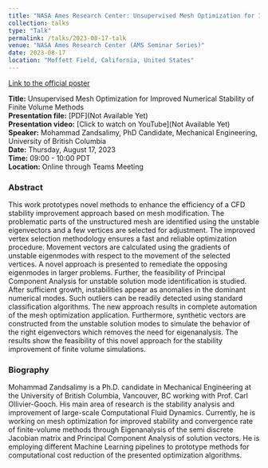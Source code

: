 ```yaml
---
title: "NASA Ames Research Center: Unsupervised Mesh Optimization for Improved Numerical Stability of Finite Volume Methods"
collection: talks
type: "Talk"
permalink: /talks/2023-08-17-talk
venue: "NASA Ames Research Center (AMS Seminar Series)"
date: 2023-08-17
location: "Moffett Field, California, United States"
---
```


[Link to the official poster](https://www.nas.nasa.gov/pubs/ams/2023/08-17-23.html)

**Title:** Unsupervised Mesh Optimization for Improved Numerical Stability of Finite Volume Methods \
**Presentation file:** [PDF](Not Available Yet) \
**Presentation video:** [Click to watch on YouTube](Not Available Yet) \
**Speaker:** Mohammad Zandsalimy, PhD Candidate, Mechanical Engineering, University of British Columbia \
**Date:**  Thursday, August 17, 2023 \
**Time:**  09:00 - 10:00 PDT \
**Location:** Online through Teams Meeting

### Abstract
This work prototypes novel methods to enhance the efficiency of a CFD stability improvement approach based on mesh modification. The problematic parts of the unstructured mesh are identified using the unstable eigenvectors and a few vertices are selected for adjustment. The improved vertex selection methodology ensures a fast and reliable optimization procedure. Movement vectors are calculated using the gradients of unstable eigenmodes with respect to the movement of the selected vertices. A novel approach is presented to remediate the opposing eigenmodes in larger problems. Further, the feasibility of Principal Component Analysis for unstable solution mode identification is studied. After sufficient growth, instabilities appear as anomalies in the dominant numerical modes. Such outliers can be readily detected using standard classification algorithms. The new approach results in complete automation of the mesh optimization application. Furthermore, synthetic vectors are constructed from the unstable solution modes to simulate the behavior of the right eigenvectors which removes the need for eigenanalysis. The results show the feasibility of this novel approach for the stability improvement of finite volume simulations.

### Biography
Mohammad Zandsalimy is a Ph.D. candidate in Mechanical Engineering at the University of British Columbia, Vancouver, BC working with Prof. Carl Ollivier-Gooch. His main area of research is the stability analysis and improvement of large-scale Computational Fluid Dynamics. Currently, he is working on mesh optimization for improved stability and convergence rate of finite-volume methods through Eigenanalysis of the semi discrete Jacobian matrix and Principal Component Analysis of solution vectors. He is employing different Machine Learning pipelines to prototype methods for computational cost reduction of the presented optimization algorithms. 